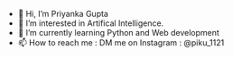 - 👋 Hi, I’m Priyanka Gupta
- 👀 I’m interested in Artifical Intelligence. 
- 🌱 I’m currently learning Python and Web development
- 📫 How to reach me :
     DM me on Instagram : @piku_1121
      
